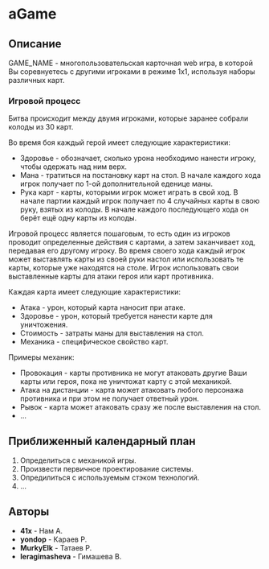 # aGame

## Описание
GAME_NAME - многопользовательская карточная web игра, в которой Вы соревнуетесь с другими игроками в режиме 1х1, используя наборы различных карт.

### Игровой процесс
Битва происходит между двумя игроками, которые заранее собрали колоды из 30 карт.

Во время боя каждый герой имеет следующие характеристики: 
- Здоровье - обозначает, сколько урона необходимо нанести игроку, чтобы одержать над ним верх.
- Мана - тратиться на постановку карт на стол. В начале каждого хода игрок получает по 1-ой дополнительной еденице маны.
- Рука карт - карты, которыми игрок может играть в свой ход. В начале партии каждый игрок получает по 4 случайных карты в свою руку, взятых из колоды. В начале каждого последующего хода он берёт ещё одну карты из колоды.

Игровой процесс является пошаговым, то есть один из игроков проводит определенные действия с картами, а затем заканчивает ход, передавая его другому игроку. Во время своего хода каждый игрок может выставлять карты из своей руки настол или использовать те карты, которые уже находятся на столе. 
Игрок использовать свои выставленные карты для атаки героя или карт противника. 

Каждая карта имеет следующие характеристики:
- Атака - урон, который карта наносит при атаке.
- Здоровье - урон, который требуется нанести карте для уничтожения.
- Стоимость - затраты маны для выставления на стол.
- Механика - специфическое свойство карт.

Примеры механик:
- Провокация - карты противника не могут атаковать другие Ваши карты или героя, пока не уничтожат карту с этой механикой.
- Атака на дистанции - карта может атаковать любого персонажа противника и при этом не получает ответный урон.
- Рывок - карта может атаковать сразу же после выставления на стол.
- ...

## Приближенный календарный план
1. Определиться с механикой игры.
2. Произвести первичное проектирование системы.
3. Опредилиться с используемым стэком технологий.
4. ...


## Авторы
- **41x** - Нам А.
- **yondop** - Караев Р.
- **MurkyElk** - Татаев Р.
- **leragimasheva** - Гимашева В.
